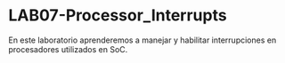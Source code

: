 # LAB07-Processor_Interrupts
En este laboratorio aprenderemos a manejar y habilitar interrupciones en procesadores utilizados en SoC.

